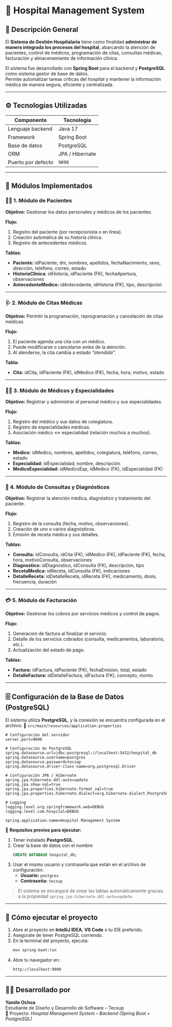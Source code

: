 # 🏥 Hospital Management System

## 📘 Descripción General
El **Sistema de Gestión Hospitalaria** tiene como finalidad **administrar de manera integrada los procesos del hospital**, abarcando la atención de pacientes, control de médicos, programación de citas, consultas médicas, facturación y almacenamiento de información clínica.

El sistema fue desarrollado con **Spring Boot** para el backend y **PostgreSQL** como sistema gestor de base de datos.  
Permite automatizar tareas críticas del hospital y mantener la información médica de manera segura, eficiente y centralizada.

---

## ⚙️ Tecnologías Utilizadas
| Componente | Tecnología |
|-------------|-------------|
| Lenguaje backend | Java 17 |
| Framework | Spring Boot |
| Base de datos | PostgreSQL |
| ORM | JPA / Hibernate |
| Puerto por defecto | `9090` |

---

## 🧩 Módulos Implementados

### 🧍‍♂️ 1. Módulo de Pacientes
**Objetivo:** Gestionar los datos personales y médicos de los pacientes.

**Flujo:**
1. Registro del paciente (por recepcionista o en línea).
2. Creación automática de su historia clínica.
3. Registro de antecedentes médicos.

**Tablas:**
- **Paciente:** idPaciente, dni, nombres, apellidos, fechaNacimiento, sexo, dirección, teléfono, correo, estado  
- **HistoriaClinica:** idHistoria, idPaciente (FK), fechaApertura, observaciones  
- **AntecedenteMedico:** idAntecedente, idHistoria (FK), tipo, descripción  

---

### 🩺 2. Módulo de Citas Médicas
**Objetivo:** Permitir la programación, reprogramación y cancelación de citas médicas.

**Flujo:**
1. El paciente agenda una cita con un médico.  
2. Puede modificarse o cancelarse antes de la atención.  
3. Al atenderse, la cita cambia a estado *“atendida”*.

**Tabla:**
- **Cita:** idCita, idPaciente (FK), idMedico (FK), fecha, hora, motivo, estado

---

### 🧑‍⚕️ 3. Módulo de Médicos y Especialidades
**Objetivo:** Registrar y administrar el personal médico y sus especialidades.

**Flujo:**
1. Registro del médico y sus datos de colegiatura.  
2. Registro de especialidades médicas.  
3. Asociación médico ↔ especialidad (relación muchos a muchos).

**Tablas:**
- **Medico:** idMedico, nombres, apellidos, colegiatura, teléfono, correo, estado  
- **Especialidad:** idEspecialidad, nombre, descripción  
- **MedicoEspecialidad:** idMedicoEsp, idMedico (FK), idEspecialidad (FK)

---

### 🧾 4. Módulo de Consultas y Diagnósticos
**Objetivo:** Registrar la atención médica, diagnóstico y tratamiento del paciente.

**Flujo:**
1. Registro de la consulta (fecha, motivo, observaciones).  
2. Creación de uno o varios diagnósticos.  
3. Emisión de receta médica y sus detalles.

**Tablas:**
- **Consulta:** idConsulta, idCita (FK), idMedico (FK), idPaciente (FK), fecha, hora, motivoConsulta, observaciones  
- **Diagnostico:** idDiagnostico, idConsulta (FK), descripción, tipo  
- **RecetaMedica:** idReceta, idConsulta (FK), indicaciones  
- **DetalleReceta:** idDetalleReceta, idReceta (FK), medicamento, dosis, frecuencia, duración

---

### 💳 5. Módulo de Facturación
**Objetivo:** Gestionar los cobros por servicios médicos y control de pagos.

**Flujo:**
1. Generación de factura al finalizar el servicio.  
2. Detalle de los servicios cobrados (consulta, medicamentos, laboratorio, etc.).  
3. Actualización del estado de pago.

**Tablas:**
- **Factura:** idFactura, idPaciente (FK), fechaEmision, total, estado  
- **DetalleFactura:** idDetalleFactura, idFactura (FK), concepto, monto

---

## 🗄️ Configuración de la Base de Datos (PostgreSQL)

El sistema utiliza **PostgreSQL**, y la conexión se encuentra configurada en el archivo:
📄 `src/main/resources/application.properties`

```properties
# Configuración del servidor
server.port=9090

# Configuración de PostgreSQL
spring.datasource.url=jdbc:postgresql://localhost:5432/hospital_db
spring.datasource.username=postgres
spring.datasource.password=tecsup
spring.datasource.driver-class-name=org.postgresql.Driver

# Configuración JPA / Hibernate
spring.jpa.hibernate.ddl-auto=update
spring.jpa.show-sql=true
spring.jpa.properties.hibernate.format_sql=true
spring.jpa.properties.hibernate.dialect=org.hibernate.dialect.PostgreSQLDialect

# Logging
logging.level.org.springframework.web=DEBUG
logging.level.com.hospital=DEBUG

spring.application.name=Hospital Management System
```

📌 **Requisitos previos para ejecutar:**
1. Tener instalado **PostgreSQL**.
2. Crear la base de datos con el nombre:
   ```sql
   CREATE DATABASE hospital_db;
   ```
3. Usar el mismo usuario y contraseña que están en el archivo de configuración:
   - **Usuario:** `postgres`
   - **Contraseña:** `tecsup`

> El sistema se encargará de crear las tablas automáticamente gracias a la propiedad `spring.jpa.hibernate.ddl-auto=update`.

---

## 🚀 Cómo ejecutar el proyecto

1. Abre el proyecto en **IntelliJ IDEA**, **VS Code** o tu IDE preferido.  
2. Asegúrate de tener PostgreSQL corriendo.  
3. En la terminal del proyecto, ejecuta:
   ```bash
   mvn spring-boot:run
   ```
4. Abre tu navegador en:
   ```
   http://localhost:9090
   ```

---

## 👩‍💻 Desarrollado por
**Yamile Ochoa**  
Estudiante de Diseño y Desarrollo de Software – Tecsup  
📍 Proyecto: *Hospital Management System – Backend (Spring Boot + PostgreSQL)*  
